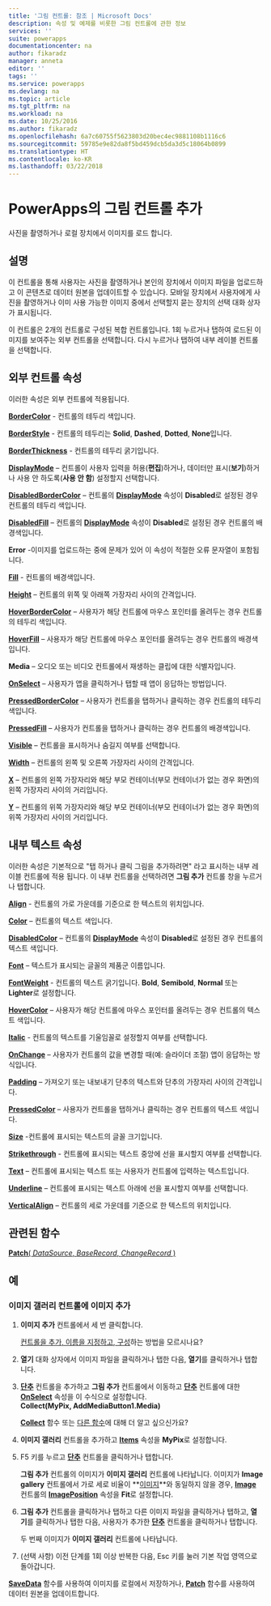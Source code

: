 ```yaml
---
title: '그림 컨트롤: 참조 | Microsoft Docs'
description: 속성 및 예제를 비롯한 그림 컨트롤에 관한 정보
services: ''
suite: powerapps
documentationcenter: na
author: fikaradz
manager: anneta
editor: ''
tags: ''
ms.service: powerapps
ms.devlang: na
ms.topic: article
ms.tgt_pltfrm: na
ms.workload: na
ms.date: 10/25/2016
ms.author: fikaradz
ms.openlocfilehash: 6a7c60755f5623803d20bec4ec9881108b1116c6
ms.sourcegitcommit: 59785e9e82da8f5bd459dcb5da3d5c18064b0899
ms.translationtype: HT
ms.contentlocale: ko-KR
ms.lasthandoff: 03/22/2018
---
```

# <a name="add-picture-control-in-powerapps"></a>PowerApps의 그림 컨트롤 추가
사진을 촬영하거나 로컬 장치에서 이미지를 로드 합니다.

## <a name="description"></a>설명
이 컨트롤을 통해 사용자는 사진을 촬영하거나 본인의 장치에서 이미지 파일을 업로드하고 이 콘텐츠로 데이터 원본을 업데이트할 수 있습니다. 모바일 장치에서 사용자에게 사진을 촬영하거나 이미 사용 가능한 이미지 중에서 선택할지 묻는 장치의 선택 대화 상자가 표시됩니다.

이 컨트롤은 2개의 컨트롤로 구성된 복합 컨트롤입니다.  1회 누르거나 탭하여 로드된 이미지를 보여주는 외부 컨트롤을 선택합니다.  다시 누르거나 탭하여 내부 레이블 컨트롤을 선택합니다.

## <a name="outer-control-properties"></a>외부 컨트롤 속성
이러한 속성은 외부 컨트롤에 적용됩니다.

**[BorderColor](properties-color-border.md)** - 컨트롤의 테두리 색입니다.

**[BorderStyle](properties-color-border.md)** - 컨트롤의 테두리는 **Solid**, **Dashed**, **Dotted**, **None**입니다.

**[BorderThickness](properties-color-border.md)** - 컨트롤의 테두리 굵기입니다.

**[DisplayMode](properties-core.md)** – 컨트롤이 사용자 입력을 허용(**편집**)하거나, 데이터만 표시(**보기**)하거나 사용 안 하도록(**사용 안 함**) 설정할지 선택합니다.

**[DisabledBorderColor](properties-color-border.md)** – 컨트롤의 **[DisplayMode](properties-core.md)** 속성이 **Disabled**로 설정된 경우 컨트롤의 테두리 색입니다.

**[DisabledFill](properties-color-border.md)** – 컨트롤의 **[DisplayMode](properties-core.md)** 속성이 **Disabled**로 설정된 경우 컨트롤의 배경색입니다.

**Error** -이미지를 업로드하는 중에 문제가 있어 이 속성이 적절한 오류 문자열이 포함됩니다.

**[Fill](properties-color-border.md)** - 컨트롤의 배경색입니다.

**[Height](properties-size-location.md)** – 컨트롤의 위쪽 및 아래쪽 가장자리 사이의 간격입니다.

**[HoverBorderColor](properties-color-border.md)** – 사용자가 해당 컨트롤에 마우스 포인터를 올려두는 경우 컨트롤의 테두리 색입니다.

**[HoverFill](properties-color-border.md)** – 사용자가 해당 컨트롤에 마우스 포인터를 올려두는 경우 컨트롤의 배경색입니다.

**Media** – 오디오 또는 비디오 컨트롤에서 재생하는 클립에 대한 식별자입니다.

**[OnSelect](properties-core.md)** – 사용자가 앱을 클릭하거나 탭할 때 앱이 응답하는 방법입니다.

**[PressedBorderColor](properties-color-border.md)** – 사용자가 컨트롤을 탭하거나 클릭하는 경우 컨트롤의 테두리 색입니다.

**[PressedFill](properties-color-border.md)** – 사용자가 컨트롤을 탭하거나 클릭하는 경우 컨트롤의 배경색입니다.

**[Visible](properties-core.md)** – 컨트롤을 표시하거나 숨길지 여부를 선택합니다.

**[Width](properties-size-location.md)** – 컨트롤의 왼쪽 및 오른쪽 가장자리 사이의 간격입니다.

**[X](properties-size-location.md)** – 컨트롤의 왼쪽 가장자리와 해당 부모 컨테이너(부모 컨테이너가 없는 경우 화면)의 왼쪽 가장자리 사이의 거리입니다.

**[Y](properties-size-location.md)** – 컨트롤의 위쪽 가장자리와 해당 부모 컨테이너(부모 컨테이너가 없는 경우 화면)의 위쪽 가장자리 사이의 거리입니다.

## <a name="inner-text-properties"></a>내부 텍스트 속성
이러한 속성은 기본적으로 "탭 하거나 클릭 그림을 추가하려면" 라고 표시하는 내부 레이블 컨트롤에 적용 됩니다.  이 내부 컨트롤을 선택하려면 **그림 추가** 컨트롤 창을 누르거나 탭합니다.

**[Align](properties-text.md)** - 컨트롤의 가로 가운데를 기준으로 한 텍스트의 위치입니다.

**[Color](properties-color-border.md)** – 컨트롤의 텍스트 색입니다.

**[DisabledColor](properties-color-border.md)** – 컨트롤의 **[DisplayMode](properties-core.md)** 속성이 **Disabled**로 설정된 경우 컨트롤의 텍스트 색입니다.

**[Font](properties-text.md)** – 텍스트가 표시되는 글꼴의 제품군 이름입니다.

**[FontWeight](properties-text.md)** - 컨트롤의 텍스트 굵기입니다. **Bold**, **Semibold**, **Normal** 또는 **Lighter**로 설정합니다.

**[HoverColor](properties-color-border.md)** – 사용자가 해당 컨트롤에 마우스 포인터를 올려두는 경우 컨트롤의 텍스트 색입니다.

**[Italic](properties-text.md)** - 컨트롤의 텍스트를 기울임꼴로 설정할지 여부를 선택합니다.

**[OnChange](properties-core.md)** – 사용자가 컨트롤의 값을 변경할 때(예: 슬라이더 조절) 앱이 응답하는 방식입니다.

**[Padding](properties-size-location.md)** – 가져오기 또는 내보내기 단추의 텍스트와 단추의 가장자리 사이의 간격입니다.

**[PressedColor](properties-color-border.md)** – 사용자가 컨트롤을 탭하거나 클릭하는 경우 컨트롤의 텍스트 색입니다.

**[Size](properties-text.md)** -컨트롤에 표시되는 텍스트의 글꼴 크기입니다.

**[Strikethrough](properties-text.md)** - 컨트롤에 표시되는 텍스트 중앙에 선을 표시할지 여부를 선택합니다.

**[Text](properties-core.md)** – 컨트롤에 표시되는 텍스트 또는 사용자가 컨트롤에 입력하는 텍스트입니다.

**[Underline](properties-text.md)** – 컨트롤에 표시되는 텍스트 아래에 선을 표시할지 여부를 선택합니다.

**[VerticalAlign](properties-text.md)** – 컨트롤의 세로 가운데를 기준으로 한 텍스트의 위치입니다.

## <a name="related-functions"></a>관련된 함수
[**Patch**( *DataSource*, *BaseRecord*, *ChangeRecord* )](../functions/function-patch.md)

## <a name="example"></a>예
### <a name="add-images-to-an-image-gallery-control"></a>이미지 갤러리 컨트롤에 이미지 추가
1. **이미지 추가** 컨트롤에서 세 번 클릭합니다.
   
    [컨트롤을 추가, 이름을 지정하고, 구성](../add-configure-controls.md)하는 방법을 모르시나요?
2. **열기** 대화 상자에서 이미지 파일을 클릭하거나 탭한 다음, **열기**를 클릭하거나 탭합니다.
3. **[단추](control-button.md)** 컨트롤을 추가하고 **그림 추가** 컨트롤에서 이동하고 **[단추](control-button.md)** 컨트롤에 대한 **[OnSelect](properties-core.md)** 속성을 이 수식으로 설정합니다.<br>
   **Collect(MyPix, AddMediaButton1.Media)**
   
    **[Collect](../functions/function-clear-collect-clearcollect.md)** 함수 또는 [다른 함수](../formula-reference.md)에 대해 더 알고 싶으신가요?
4. **이미지 갤러리** 컨트롤을 추가하고 **[Items](properties-core.md)** 속성을 **MyPix**로 설정합니다.
5. F5 키를 누르고 **[단추](control-button.md)** 컨트롤을 클릭하거나 탭합니다.
   
    **그림 추가** 컨트롤의 이미지가 **이미지 갤러리** 컨트롤에 나타납니다. 이미지가 **Image gallery** 컨트롤에서 가로 세로 비율이 **[이미지](control-image.md)**와 동일하지 않을 경우, **[Image](control-image.md)** 컨트롤의 **[ImagePosition](properties-visual.md)** 속성을 **Fit**로 설정합니다.
6. **그림 추가** 컨트롤을 클릭하거나 탭하고 다른 이미지 파일을 클릭하거나 탭하고, **열기**를 클릭하거나 탭한 다음, 사용자가 추가한 **[단추](control-button.md)** 컨트롤을 클릭하거나 탭합니다.
   
    두 번째 이미지가 **이미지 갤러리** 컨트롤에 나타납니다.
7. (선택 사항) 이전 단계를 1회 이상 반복한 다음, Esc 키를 눌러 기본 작업 영역으로 돌아갑니다.

**[SaveData](../functions/function-savedata-loaddata.md)** 함수를 사용하여 이미지를 로컬에서 저장하거나, **[Patch](../functions/function-patch.md)** 함수를 사용하여 데이터 원본을 업데이트합니다.

